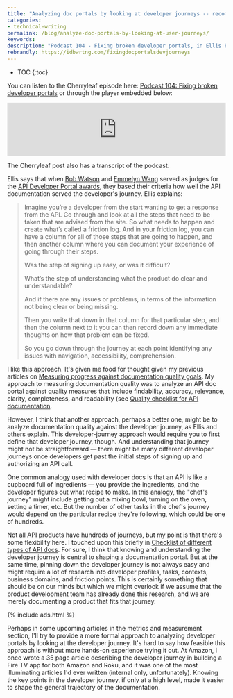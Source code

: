 ```yaml
---
title: "Analyzing doc portals by looking at developer journeys -- recommended podcast episode from Cherryleaf"
categories:
- technical-writing
permalink: /blog/analyze-doc-portals-by-looking-at-user-journeys/
keywords:
description: "Podcast 104 - Fixing broken developer portals, in Ellis Pratt's Cherryleaf podcast, is well worth listening to. Ellis explains a strategy of analyzing developer portals by looking at the developer journeys within the portal and identifying gaps or friction points in that journey."
rebrandly: https://idbwrtng.com/fixingdocportalsdevjourneys
---
```


* TOC
{:toc}

You can listen to the Cherryleaf episode here: [Podcast 104: Fixing broken developer portals](https://www.cherryleaf.com/2021/03/podcast-104-fixing-broken-developer-portals/) or through the player embedded below:

<iframe title="104. Fixing broken developer portals" src="https://www.podbean.com/media/player/audio/postId/16537466?url=https%3A%2F%2Fwww.podbean.com%2Few%2Fpb-5ekrg-fc577a&version=1" width="100%" height="122" style="border:none;" scrolling="no" data-name="pd-iframe-player"></iframe>

The Cherryleaf post also has a transcript of the podcast.

Ellis says that when [Bob Watson](https://docsbydesign.com/) and [Emmelyn Wang](https://twitter.com/lifewingmate) served as judges for the [API Developer Portal awards](https://devportalawards.org/), they based their criteria how well the API documentation served the developer's journey. Ellis explains:

> Imagine you’re a developer from the start wanting to get a response from the API. Go through and look at all the steps that need to be taken that are advised from the site. So what needs to happen and create what’s called a friction log. And in your friction log, you can have a column for all of those steps that are going to happen, and then another column where you can document your experience of going through their steps.
>
> Was the step of signing up easy, or was it difficult?
>
> What’s the step of understanding what the product do clear and understandable?  
>
> And if there are any issues or problems, in terms of the information not being clear or being missing.
>
> Then you write that down in that column for that particular step, and then the column next to it you can then record down any immediate thoughts on how that problem can be fixed.
>
> So you go down through the journey at each point identifying any issues with navigation, accessibility, comprehension.

I like this approach. It's given me food for thought given my previous articles on [Measuring progress against documentation quality goals](/learnapidoc/docapis_measuring_impact.html). My approach to measuring documentation quality was to analyze an API doc portal against quality measures that include findability, accuracy, relevance, clarity, completeness, and readability (see [Quality checklist for API documentation](/learnapidoc/docapis_quality_checklist.html).

However, I think that another approach, perhaps a better one, might be to analyze documentation quality against the developer journey, as Ellis and others explain. This developer-journey approach would require you to first define that developer journey, though. And understanding that journey might not be straightforward &mdash; there might be many different developer journeys once developers get past the initial steps of signing up and authorizing an API call.

One common analogy used with developer docs is that an API is like a cupboard full of ingredients &mdash; you provide the ingredients, and the developer figures out what recipe to make. In this analogy, the "chef's journey" might include getting out a mixing bowl, turning on the oven, setting a timer, etc. But the number of other tasks in the chef's journey would depend on the particular recipe they're following, which could be one of hundreds.

Not all API products have hundreds of journeys, but my point is that there's some flexibility here. I touched upon this briefly in [Checklist of different types of API docs](https://idratherbewriting.com/blog/doc-suite-checklist/). For sure, I think that knowing and understanding the developer journey is central to shaping a documentation portal. But at the same time, pinning down the developer journey is not always easy and might require a lot of research into developer profiles, tasks, contexts, business domains, and friction points. This is certainly something that should be on our minds but which we might overlook if we assume that the product development team has already done this research, and we are merely documenting a product that fits that journey.

{% include ads.html %}

Perhaps in some upcoming articles in the metrics and measurement section, I'll try to provide a more formal approach to analyzing developer portals by looking at the developer journey. It's hard to say how feasible this approach is without more hands-on experience trying it out. At Amazon, I once wrote a 35 page article describing the developer journey in building a Fire TV app for both Amazon and Roku, and it was one of the most illuminating articles I'd ever written (internal only, unfortunately). Knowing the key points in the developer journey, if only at a high level, made it easier to shape the general trajectory of the documentation.
